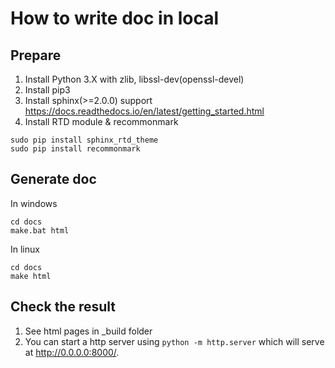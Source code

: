 # How to write doc in local

## Prepare
1. Install Python 3.X with zlib, libssl-dev(openssl-devel)
1. Install pip3
1. Install sphinx(>=2.0.0) support https://docs.readthedocs.io/en/latest/getting_started.html
1. Install RTD module & recommonmark
```shell
sudo pip install sphinx_rtd_theme
sudo pip install recommonmark
```

## Generate doc

In windows
```shell
cd docs
make.bat html
```

In linux
```shell
cd docs
make html 
```

## Check the result

1. See html pages in _build folder
2. You can start a http server using `python -m http.server` which will serve at http://0.0.0.0:8000/.

